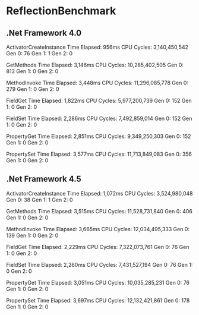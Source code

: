 # ReflectionBenchmark
## .Net Framework 4.0
ActivatorCreateInstance
        Time Elapsed:   956ms
        CPU Cycles:     3,140,450,542
        Gen 0:          76
        Gen 1:          1
        Gen 2:          0

GetMethods
        Time Elapsed:   3,146ms
        CPU Cycles:     10,285,402,505
        Gen 0:          813
        Gen 1:          0
        Gen 2:          0

MethodInvoke
        Time Elapsed:   3,448ms
        CPU Cycles:     11,296,085,778
        Gen 0:          279
        Gen 1:          0
        Gen 2:          0

FieldGet
        Time Elapsed:   1,822ms
        CPU Cycles:     5,977,200,739
        Gen 0:          152
        Gen 1:          0
        Gen 2:          0

FieldSet
        Time Elapsed:   2,286ms
        CPU Cycles:     7,492,859,014
        Gen 0:          152
        Gen 1:          0
        Gen 2:          0

PropertyGet
        Time Elapsed:   2,851ms
        CPU Cycles:     9,349,250,303
        Gen 0:          152
        Gen 1:          0
        Gen 2:          0

PropertySet
        Time Elapsed:   3,577ms
        CPU Cycles:     11,713,849,083
        Gen 0:          356
        Gen 1:          0
        Gen 2:          0

## .Net Framework 4.5
ActivatorCreateInstance
        Time Elapsed:   1,072ms
        CPU Cycles:     3,524,980,048
        Gen 0:          38
        Gen 1:          1
        Gen 2:          0

GetMethods
        Time Elapsed:   3,515ms
        CPU Cycles:     11,528,731,840
        Gen 0:          406
        Gen 1:          0
        Gen 2:          0

MethodInvoke
        Time Elapsed:   3,665ms
        CPU Cycles:     12,034,495,333
        Gen 0:          139
        Gen 1:          0
        Gen 2:          0

FieldGet
        Time Elapsed:   2,229ms
        CPU Cycles:     7,322,073,761
        Gen 0:          76
        Gen 1:          0
        Gen 2:          0

FieldSet
        Time Elapsed:   2,260ms
        CPU Cycles:     7,431,527,194
        Gen 0:          76
        Gen 1:          0
        Gen 2:          0

PropertyGet
        Time Elapsed:   3,051ms
        CPU Cycles:     10,035,285,231
        Gen 0:          76
        Gen 1:          0
        Gen 2:          0

PropertySet
        Time Elapsed:   3,697ms
        CPU Cycles:     12,132,421,861
        Gen 0:          178
        Gen 1:          0
        Gen 2:          0

